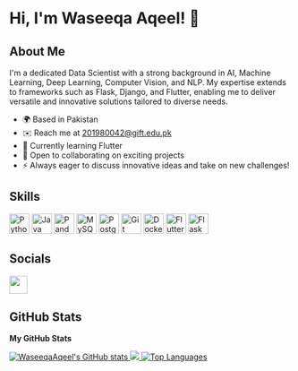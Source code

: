 # Hi, I'm Waseeqa Aqeel! 👋

## About Me

I'm a dedicated Data Scientist with a strong background in AI, Machine Learning, Deep Learning, Computer Vision, and NLP. My expertise extends to frameworks such as Flask, Django, and Flutter, enabling me to deliver versatile and innovative solutions tailored to diverse needs.

- 🌍 Based in Pakistan
- ✉️ Reach me at [201980042@gift.edu.pk](mailto:201980042@gift.edu.pk)
- 🧠 Currently learning Flutter
- 🤝 Open to collaborating on exciting projects
- ⚡ Always eager to discuss innovative ideas and take on new challenges!

## Skills

<p align="left">
  <img src="https://img.icons8.com/color/48/000000/python.png" width="36" height="36" alt="Python" />
  <img src="https://img.icons8.com/fluency/48/000000/java-coffee-cup-logo.png" width="36" height="36" alt="Java" />
  <img src="https://img.icons8.com/color/48/000000/pandas.png" width="36" height="36" alt="Pandas" />
  <img src="https://img.icons8.com/color/48/000000/mysql.png" width="36" height="36" alt="MySQL" />
  <img src="https://img.icons8.com/color/48/000000/postgreesql.png" width="36" height="36" alt="PostgreSQL" />
  <img src="https://img.icons8.com/color/48/000000/git.png" width="36" height="36" alt="Git" />
  <img src="https://img.icons8.com/color/48/000000/docker.png" width="36" height="36" alt="Docker" />
  <img src="https://img.icons8.com/color/48/000000/flutter.png" width="36" height="36" alt="Flutter" />
  <img src="https://img.icons8.com/color/48/000000/flask.png" width="36" height="36" alt="Flask" />
</p>

## Socials

<p align="left">
  <a href="https://github.com/WaseeqaAqeel" target="_blank" rel="noreferrer">
    <picture>
      <source media="(prefers-color-scheme: dark)" srcset="https://raw.githubusercontent.com/danielcranney/readme-generator/main/public/icons/socials/github-dark.svg" />
      <source media="(prefers-color-scheme: light)" srcset="https://raw.githubusercontent.com/danielcranney/readme-generator/main/public/icons/socials/github.svg" />
      <img src="https://raw.githubusercontent.com/danielcranney/readme-generator/main/public/icons/socials/github.svg" width="32" height="32" />
    </picture>
  </a>
</p>

## GitHub Stats

**My GitHub Stats**

<p align="left">
  <a href="http://www.github.com/WaseeqaAqeel">
    <img src="https://github-readme-stats.vercel.app/api?username=WaseeqaAqeel&show_icons=true&hide=&count_private=true&title_color=0891b2&text_color=ffffff&icon_color=0891b2&bg_color=1c1917&hide_border=true&show_icons=true" alt="WaseeqaAqeel's GitHub stats" />
  </a>
  <a href="http://www.github.com/WaseeqaAqeel">
    <img src="https://github-readme-streak-stats.herokuapp.com/?user=WaseeqaAqeel&stroke=ffffff&background=1c1917&ring=0891b2&fire=0891b2&currStreakNum=ffffff&currStreakLabel=0891b2&sideNums=ffffff&sideLabels=ffffff&dates=ffffff&hide_border=true" />
  </a>
  <!-- Uncomment and add a working URL if available -->
  <!-- <a href="http://www.github.com/WaseeqaAqeel">
    <img src="https://github-readme-activity-graph.cyclic.app/graph?username=WaseeqaAqeel&bg_color=1c1917&color=ffffff&line=0891b2&point=ffffff&area_color=1c1917&area=true&hide_border=true&custom_title=GitHub%20Commits%20Graph" alt="GitHub Commits Graph" />
  </a> -->
  <a href="https://github.com/WaseeqaAqeel" align="left">
    <img src="https://github-readme-stats.vercel.app/api/top-langs/?username=WaseeqaAqeel&langs_count=10&title_color=0891b2&text_color=ffffff&icon_color=0891b2&bg_color=1c1917&hide_border=true&locale=en&custom_title=Top%20Languages" alt="Top Languages" />
  </a>
</p>

